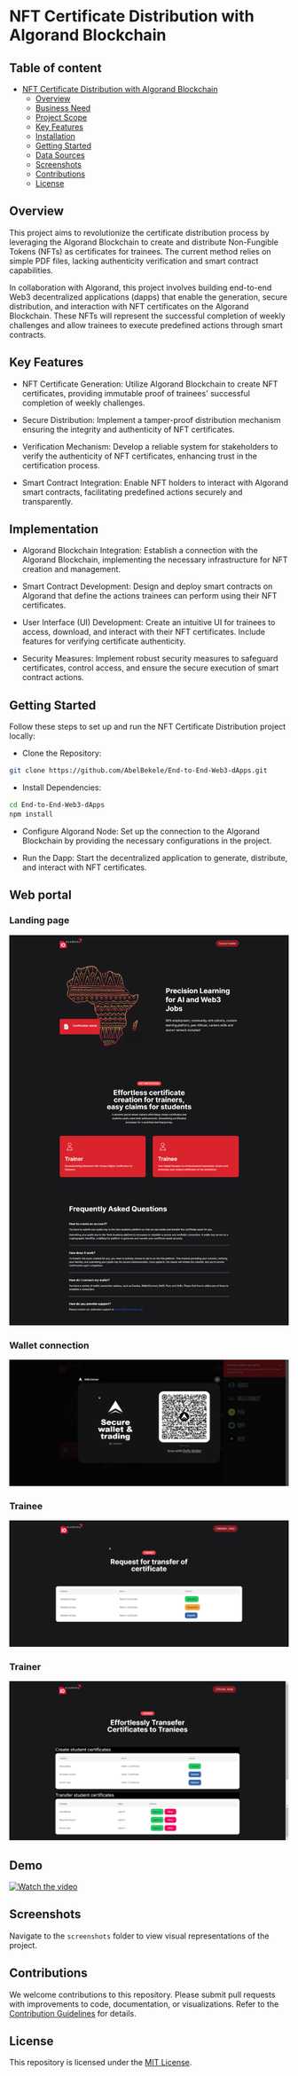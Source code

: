 # NFT Certificate Distribution with Algorand Blockchain

## Table of content
- [ NFT Certificate Distribution with Algorand Blockchain](#nft-certificate-distribution-with-algorand-blockchain)
  - [Overview](#overview)
  - [Business Need](#business-need)
  - [Project Scope](#project-scope)
  - [Key Features](#key-features)
  - [Installation](#installation)
  - [Getting Started](#getting-started)
  - [Data Sources](#data-sources)
  - [Screenshots](#screenshots)
  - [Contributions](#contributions)
  - [License](#license)

## Overview
This project aims to revolutionize the certificate distribution process by leveraging the Algorand Blockchain to create and distribute Non-Fungible Tokens (NFTs) as certificates for trainees. The current method relies on simple PDF files, lacking authenticity verification and smart contract capabilities.

In collaboration with Algorand, this project involves building end-to-end Web3 decentralized applications (dapps) that enable the generation, secure distribution, and interaction with NFT certificates on the Algorand Blockchain. These NFTs will represent the successful completion of weekly challenges and allow trainees to execute predefined actions through smart contracts.

## Key Features
- NFT Certificate Generation: Utilize Algorand Blockchain to create NFT certificates, providing immutable proof of trainees' successful completion of weekly challenges.

- Secure Distribution: Implement a tamper-proof distribution mechanism ensuring the integrity and authenticity of NFT certificates.

- Verification Mechanism: Develop a reliable system for stakeholders to verify the authenticity of NFT certificates, enhancing trust in the certification process.

- Smart Contract Integration: Enable NFT holders to interact with Algorand smart contracts, facilitating predefined actions securely and transparently.

## Implementation

- Algorand Blockchain Integration: Establish a connection with the Algorand Blockchain, implementing the necessary infrastructure for NFT creation and management.

- Smart Contract Development: Design and deploy smart contracts on Algorand that define the actions trainees can perform using their NFT certificates.

- User Interface (UI) Development: Create an intuitive UI for trainees to access, download, and interact with their NFT certificates. Include features for verifying certificate authenticity.

- Security Measures: Implement robust security measures to safeguard certificates, control access, and ensure the secure execution of smart contract actions.

## Getting Started
Follow these steps to set up and run the NFT Certificate Distribution project locally:

- Clone the Repository:
```bash 
git clone https://github.com/AbelBekele/End-to-End-Web3-dApps.git
```
- Install Dependencies:

``` bash
cd End-to-End-Web3-dApps
npm install
```

- Configure Algorand Node:
Set up the connection to the Algorand Blockchain by providing the necessary configurations in the project.

- Run the Dapp:
Start the decentralized application to generate, distribute, and interact with NFT certificates.

## Web portal

### Landing page
  ![App Screenshot](./screenshots/landing.png)

### Wallet connection
  ![App Screenshot](./screenshots/Connecting_wallet.png)

### Trainee
  ![App Screenshot](./screenshots/trainee.png)

### Trainer
  ![App Screenshot](./screenshots/trainer.png)

## Demo
  [![Watch the video](https://img.youtube.com/vi/CaIa0P-nMDU/hqdefault.jpg)](https://www.youtube.com/watch?v=CaIa0P-nMDU)
  
## Screenshots

Navigate to the `screenshots` folder to view visual representations of the project.

## Contributions

We welcome contributions to this repository. Please submit pull requests with improvements to code, documentation, or visualizations. Refer to the [Contribution Guidelines](CONTRIBUTING.md) for details.

## License

This repository is licensed under the [MIT License](LICENSE).